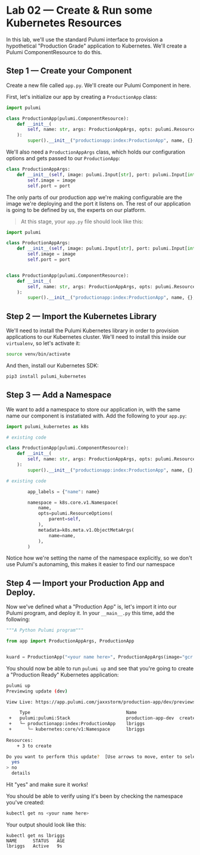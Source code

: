 # Lab 02 &mdash; Create & Run some Kubernetes Resources

In this lab, we'll use the standard Pulumi interface to provision a hypothetical "Production Grade" application to Kubernetes. We'll create a Pulumi ComponentResource to do this.

## Step 1 &mdash; Create your Component

Create a new file called `app.py`. We'll create our Pulumi Component in here.

First, let's initialize our app by creating a `ProductionApp` class:


```python
import pulumi

class ProductionApp(pulumi.ComponentResource):
    def __init__(
        self, name: str, args: ProductionAppArgs, opts: pulumi.ResourceOptions = None
    ):
        super().__init__("productionapp:index:ProductionApp", name, {}, opts)
```

We'll also need a `ProductionAppArgs` class, which holds our configuration options and gets passed to our `ProductionApp`:

```python
class ProductionAppArgs:
    def __init__(self, image: pulumi.Input[str], port: pulumi.Input[int]):
        self.image = image
        self.port = port
```

The only parts of our production app we're making configurable are the image we're deploying and the port it listens on. The rest of our application is going to be defined by us, the experts on our platform.

> At this stage, your `app.py` file should look like this:

```python
import pulumi

class ProductionAppArgs:
    def __init__(self, image: pulumi.Input[str], port: pulumi.Input[int]):
        self.image = image
        self.port = port


class ProductionApp(pulumi.ComponentResource):
    def __init__(
        self, name: str, args: ProductionAppArgs, opts: pulumi.ResourceOptions = None
    ):
        super().__init__("productionapp:index:ProductionApp", name, {}, opts)
```

## Step 2 &mdash; Import the Kubernetes Library

We'll need to install the Pulumi Kubernetes library in order to provision applications to our Kubernetes cluster. We'll need to install this inside our `virtualenv`, so let's activate it:

```bash
source venv/bin/activate
```

And then, install our Kubernetes SDK:

```bash
pip3 install pulumi_kubernetes
```

## Step 3 &mdash; Add a Namespace

We want to add a namespace to store our application in, with the same name our component is instatiated with. Add the following to your `app.py`:

```python
import pulumi_kubernetes as k8s

# existing code

class ProductionApp(pulumi.ComponentResource):
    def __init__(
        self, name: str, args: ProductionAppArgs, opts: pulumi.ResourceOptions = None
    ):
        super().__init__("productionapp:index:ProductionApp", name, {}, opts)

# existing code

        app_labels = {"name": name}

        namespace = k8s.core.v1.Namespace(
            name,
            opts=pulumi.ResourceOptions(
                parent=self,
            ),
            metadata=k8s.meta.v1.ObjectMetaArgs(
                name=name,
            ),
        )

```

Notice how we're setting the name of the namespace explicitly, so we don't use Pulumi's autonaming, this makes it easier to find our namespace

## Step 4 &mdash; Import your Production App and Deploy.

Now we've defined what a "Production App" is, let's import it into our Pulumi program, and deploy it. In your `__main__.py` this time, add the following:


```python
"""A Python Pulumi program"""

from app import ProductionAppArgs, ProductionApp


kuard = ProductionApp("<your name here>", ProductionAppArgs(image="gcr.io/kuar-demo/kuard-amd64:blue", port=8080))
```

You should now be able to run `pulumi up` and see that you're going to create a "Production Ready" Kubernetes application:

```bash
pulumi up
Previewing update (dev)

View Live: https://app.pulumi.com/jaxxstorm/production-app/dev/previews/82c1c15e-59be-4c41-90f7-211913d729b2

     Type                                    Name                      Plan       
 +   pulumi:pulumi:Stack                     production-app-dev  create     
 +   └─ productionapp:index:ProductionApp    lbriggs                   create     
 +      └─ kubernetes:core/v1:Namespace      lbriggs                   create         
 
Resources:
    + 3 to create

Do you want to perform this update?  [Use arrows to move, enter to select, type to filter]
  yes
> no
  details

```

Hit "yes" and make sure it works!

You should be able to verify using it's been by checking the namespace you've created:

```bash
kubectl get ns <your name here>
```

Your output should look like this:

```
kubectl get ns lbriggs
NAME      STATUS   AGE
lbriggs   Active   9s
```


